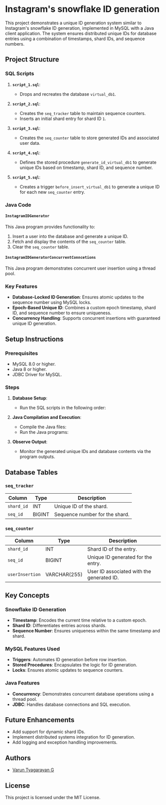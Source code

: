 # Instagram's snowflake ID generation

This project demonstrates a unique ID generation system similar to Instagram's snowflake ID generation, implemented in MySQL with a Java client application. The system ensures distributed unique IDs for database entries using a combination of timestamps, shard IDs, and sequence numbers.

## Project Structure

### SQL Scripts

1. **`script_1.sql`**: 
   - Drops and recreates the database `virtual_db1`.

2. **`script_2.sql`**: 
   - Creates the `seq_tracker` table to maintain sequence counters.
   - Inserts an initial shard entry for shard ID `1`.

3. **`script_3.sql`**: 
   - Creates the `seq_counter` table to store generated IDs and associated user data.

4. **`script_4.sql`**: 
   - Defines the stored procedure `generate_id_virtual_db1` to generate unique IDs based on timestamp, shard ID, and sequence number.

5. **`script_5.sql`**: 
   - Creates a trigger `before_insert_virtual_db1` to generate a unique ID for each new `seq_counter` entry.

### Java Code

#### `InstagramIDGenerator`
This Java program provides functionality to:
1. Insert a user into the database and generate a unique ID.
2. Fetch and display the contents of the `seq_counter` table.
3. Clear the `seq_counter` table.

#### `InstagramIDGeneratorConcurrentConncetions`
This Java program demonstrates concurrent user insertion using a thread pool.

### Key Features
- **Database-Locked ID Generation**: Ensures atomic updates to the sequence number using MySQL locks.
- **Epoch-Based Unique ID**: Combines a custom epoch timestamp, shard ID, and sequence number to ensure uniqueness.
- **Concurrency Handling**: Supports concurrent insertions with guaranteed unique ID generation.

## Setup Instructions

### Prerequisites
- MySQL 8.0 or higher.
- Java 8 or higher.
- JDBC Driver for MySQL.

### Steps

1. **Database Setup**:
   - Run the SQL scripts in the following order:

2. **Java Compilation and Execution**:
   - Compile the Java files:
   - Run the Java programs:

3. **Observe Output**:
   - Monitor the generated unique IDs and database contents via the program outputs.

## Database Tables

### `seq_tracker`
| Column     | Type    | Description                                      |
|------------|---------|--------------------------------------------------|
| `shard_id` | INT     | Unique ID of the shard.                         |
| `seq_id`   | BIGINT  | Sequence number for the shard.                  |

### `seq_counter`
| Column         | Type         | Description                                |
|----------------|--------------|--------------------------------------------|
| `shard_id`     | INT          | Shard ID of the entry.                     |
| `seq_id`       | BIGINT       | Unique ID generated for the entry.         |
| `userInsertion`| VARCHAR(255) | User ID associated with the generated ID.  |

## Key Concepts

### Snowflake ID Generation
- **Timestamp**: Encodes the current time relative to a custom epoch.
- **Shard ID**: Differentiates entries across shards.
- **Sequence Number**: Ensures uniqueness within the same timestamp and shard.

### MySQL Features Used
- **Triggers**: Automates ID generation before row insertion.
- **Stored Procedures**: Encapsulates the logic for ID generation.
- **Locks**: Ensures atomic updates to sequence counters.

### Java Features
- **Concurrency**: Demonstrates concurrent database operations using a thread pool.
- **JDBC**: Handles database connections and SQL execution.

## Future Enhancements
- Add support for dynamic shard IDs.
- Implement distributed systems integration for ID generation.
- Add logging and exception handling improvements.

## Authors
- [Varun Tyagarayan G](https://varuntyagarayanme.netlify.app/)


## License
This project is licensed under the MIT License.
